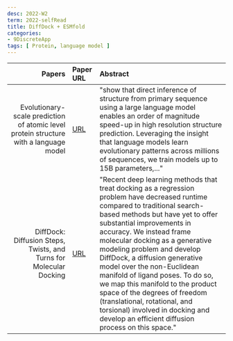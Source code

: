 ```yaml
---
desc: 2022-W2
term: 2022-selfRead
title: DiffDock + ESMfold
categories:
- 9DiscreteApp
tags: [ Protein, language model ]  
---
```



| Papers | Paper URL| Abstract | 
| -----------------------: | :------------ | :------------------------- | 
| Evolutionary-scale prediction of atomic level protein structure with a language model | [URL](https://www.biorxiv.org/content/10.1101/2022.07.20.500902v2) | "show that direct inference of structure from primary sequence using a large language model enables an order of magnitude speed-up in high resolution structure prediction. Leveraging the insight that language models learn evolutionary patterns across millions of sequences, we train models up to 15B parameters,..."|
| DiffDock: Diffusion Steps, Twists, and Turns for Molecular Docking  | [ URL](https://arxiv.org/abs/2210.01776) | "Recent deep learning methods that treat docking as a regression problem have decreased runtime compared to traditional search-based methods but have yet to offer substantial improvements in accuracy. We instead frame molecular docking as a generative modeling problem and develop DiffDock, a diffusion generative model over the non-Euclidean manifold of ligand poses. To do so, we map this manifold to the product space of the degrees of freedom (translational, rotational, and torsional) involved in docking and develop an efficient diffusion process on this space." |
